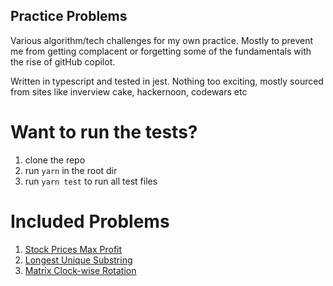 ## Practice Problems

Various algorithm/tech challenges for my own practice. Mostly to prevent me from getting complacent or forgetting some of the fundamentals with the rise of gitHub copilot.

Written in typescript and tested in jest. Nothing too exciting, mostly sourced from sites like inverview cake, hackernoon, codewars etc

# Want to run the tests?

1. clone the repo
2. run `yarn` in the root dir
3. run `yarn test` to run all test files

# Included Problems

1. [Stock Prices Max Profit](./src/stock_prices.ts)
2. [Longest Unique Substring](./src/longest_substring.ts)
3. [Matrix Clock-wise Rotation](./src/matrix_rotation.ts)
